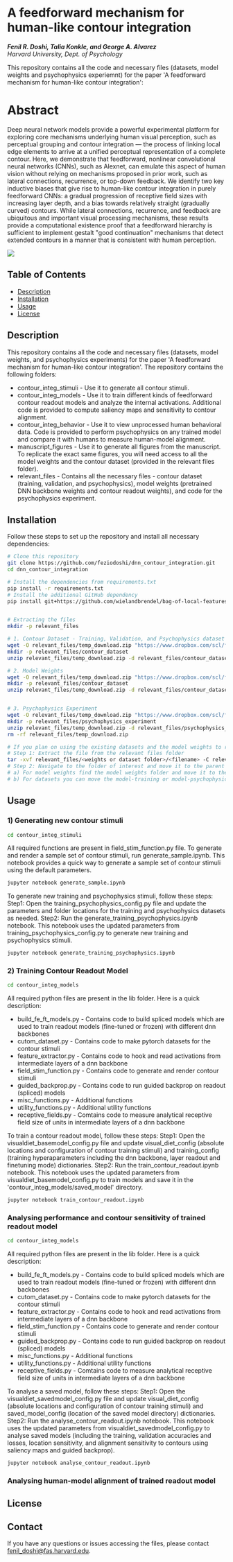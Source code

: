 # A feedforward mechanism for human-like contour integration
***Fenil R. Doshi, Talia Konkle, and George A. Alvarez***  
*Harvard University, Dept. of Psychology*

This repository contains all the code and necessary files (datasets, model weights and psychophysics experiemnt) for the paper 'A feedforward mechanism for human-like contour integration':

# Abstract
Deep neural network models provide a powerful experimental platform for exploring core mechanisms underlying human visual perception, such as perceptual grouping and contour integration — the process of linking local edge elements to arrive at a unified perceptual representation of a complete contour. Here, we demonstrate that feedforward, nonlinear convolutional neural networks (CNNs), such as Alexnet, can emulate this aspect of human vision without relying on mechanisms proposed in prior work, such as lateral connections, recurrence, or top-down feedback. We identify two key inductive biases that give rise to human-like contour integration in purely feedforward CNNs: a gradual progression of receptive field sizes with increasing layer depth, and a bias towards relatively straight (gradually curved) contours. While lateral connections, recurrence, and feedback are ubiquitous and important visual processing mechanisms, these results provide a computational existence proof that a feedforward hierarchy is sufficient to implement gestalt "good continuation" mechanisms that detect extended contours in a manner that is consistent with human perception.

![](manuscript_figures/f6.png)


## Table of Contents

- [Description](#description)
- [Installation](#installation)
- [Usage](#usage)
- [License](#license)

## Description
This repository contains all the code and necessary files (datasets, model weights, and psychophysics experiments) for the paper 'A feedforward mechanism for human-like contour integration'. The repository contains the following folders:

* contour_integ_stimuli  - Use it to generate all contour stimuli.
* contour_integ_models   - Use it to train different kinds of feedforward contour readout models and analyze the internal activations. Additional code is provided to compute saliency maps and sensitivity to contour alignment.
* contour_integ_behavior - Use it to view unprocessed human behavioral data. Code is provided to perform psychophysics on any trained model and compare it with humans to measure human-model alignment.
* manuscript_figures     - Use it to generate all figures from the manuscript. To replicate the exact same figures, you will need access to all the model weights and the contour dataset (provided in the relevant files folder).
* relevant_files         - Contains all the necessary files - contour dataset (training, validation, and psychophysics), model weights (pretrained DNN backbone weights and contour readout weights), and code for the psychophysics experiment.



## Installation

Follow these steps to set up the repository and install all necessary dependencies:

```bash
# Clone this repository
git clone https://github.com/feziodoshi/dnn_contour_integration.git
cd dnn_contour_integration

# Install the dependencies from requirements.txt
pip install -r requirements.txt
# Install the additional GitHub dependency
pip install git+https://github.com/wielandbrendel/bag-of-local-features-models.git


# Extracting the files
mkdir -p relevant_files

# 1. Contour Dataset - Training, Validation, and Psychophysics dataset
wget -O relevant_files/temp_download.zip "https://www.dropbox.com/scl/fo/rxfzsqhkv6mw8gif7d15w/AIpDy7XSYfnlO1i8HTfBiiA?rlkey=21ifwapf46mflb25iaiy6ne2f&st=77k0pm0z&dl=1"
mkdir -p relevant_files/contour_dataset
unzip relevant_files/temp_download.zip -d relevant_files/contour_dataset/

# 2. Model Weights
wget -O relevant_files/temp_download.zip "https://www.dropbox.com/scl/fo/ambt5caokz4gybg3n19yt/AAwxCcW4ic9dw8qPL6YKYsE?rlkey=expo3ewzxohhcpj6s3t13110q&st=cd2v5lzd&dl=1"
mkdir -p relevant_files/contour_dataset
unzip relevant_files/temp_download.zip -d relevant_files/contour_dataset/


# 3. Psychophysics Experiment
wget -O relevant_files/temp_download.zip "https://www.dropbox.com/scl/fo/6x6vovfkkbmjujock9px0/AJCvNGJje1RgPQUvCOoFPq0?rlkey=48lobiml61e2m1v87rr2kayh7&st=6nuet6r9&dl=1"
mkdir -p relevant_files/psychophysics_experiment
unzip relevant_files/temp_download.zip -d relevant_files/psychophysics_experiment/
rm -rf relevant_files/temp_download.zip

# If you plan on using the existing datasets and the model weights to reconstruct manuscript figures:
# Step 1: Extract the file from the relevant files folder
tar -xvf relevant_files/<weights or dataset folder>/<filename> -C relevant_files/<weights or dataset folder>
# Step 2: Navigate to the folder of interest and move it to the parent directory (using the mv command):
# a) For model weights find the model weights folder and move it to the parent directory 
# b) For datasets you can move the model-training or model-psychophysics dataset in the relevant location. However you will have to add the absolute paths in all config files provided in each subdirectory to run the notebooks
```



## Usage

### 1) Generating new contour stimuli
```bash
cd contour_integ_stimuli
```

All required functions are present in field_stim_function.py file. To generate and render a sample set of contour stimuli, run generate_sample.ipynb. This notebook provides a quick way to generate a sample set of contour stimuli using the default parameters.
```bash
jupyter notebook generate_sample.ipynb
```

To generate new training and psychophysics stimuli, follow these steps:
Step1: Open the training_psychophysics_config.py file and update the parameters and folder locations for the training and psychophysics datasets as needed.
Step2: Run the generate_training_psychophysics.ipynb notebook. This notebook uses the updated parameters from training_psychophysics_config.py to generate new training and psychophysics stimuli.
```bash
jupyter notebook generate_training_psychophysics.ipynb
```


### 2) Training Contour Readout Model
```bash
cd contour_integ_models
```
All required python files are present in the lib folder. Here is a quick description:
* build_fe_ft_models.py - Contains code to build spliced models which are used to train readout models (fine-tuned or frozen) with different dnn backbones
* cutom_dataset.py - Contains code to make pytorch datasets for the contour stimuli
* feature_extractor.py - Contains code to hook and read activations from intermediate layers of a dnn backbone
* field_stim_function.py - Contains code to generate and render contour stimuli
* guided_backprop.py - Contains code to run guided backprop on readout (spliced) models
* misc_functions.py - Additional functions
* utility_functions.py - Additional utility functions
* receptive_fields.py - Comtains code to measure analytical receptive field size of units in intermediate layers of a dnn backbone


To train a contour readout model, follow these steps:
Step1: Open the visualdiet_basemodel_config.py file and update visual_diet_config (absolute locations and configuration of contour training stimuli) and training_config (training hyperaparameters including the dnn backbone, layer readout and finetuning mode) dictionaries.
Step2: Run the train_contour_readout.ipynb notebook. This notebook uses the updated parameters from visualdiet_basemodel_config.py to train models and save it in the 'contour_integ_models/saved_model' directory.
```bash
jupyter notebook train_contour_readout.ipynb
```


### Analysing performance and contour sensitivity of trained readout model
```bash
cd contour_integ_models
```
All required python files are present in the lib folder. Here is a quick description:
* build_fe_ft_models.py - Contains code to build spliced models which are used to train readout models (fine-tuned or frozen) with different dnn backbones
* cutom_dataset.py - Contains code to make pytorch datasets for the contour stimuli
* feature_extractor.py - Contains code to hook and read activations from intermediate layers of a dnn backbone
* field_stim_function.py - Contains code to generate and render contour stimuli
* guided_backprop.py - Contains code to run guided backprop on readout (spliced) models
* misc_functions.py - Additional functions
* utility_functions.py - Additional utility functions
* receptive_fields.py - Comtains code to measure analytical receptive field size of units in intermediate layers of a dnn backbone


To analyse a saved model, follow these steps:
Step1: Open the visualdiet_savedmodel_config.py file and update visual_diet_config (absolute locations and configuration of contour training stimuli) and saved_model_config (location of the saved model directory) dictionaries.
Step2: Run the analyse_contour_readout.ipynb notebook. This notebook uses the updated parameters from visualdiet_savedmodel_config.py to analyse saved models (including the training, validation accuracies and losses, location sensitivity, and alignment sensitivity to contours using saliency maps and guided backprop).
```bash
jupyter notebook analyse_contour_readout.ipynb
```



### Analysing human-model alignment of trained readout model






## License




## Contact
If you have any questions or issues accessing the files, please contact [fenil_doshi@fas.harvard.edu](mailto:fenil_doshi@fas.harvard.edu).

